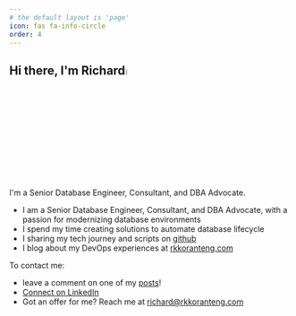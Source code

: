 ```yaml
---
# the default layout is 'page'
icon: fas fa-info-circle
order: 4
---
```



## Hi there, I'm Richard<a href="https://www.rkkoranteng.com/"><img src="https://media.giphy.com/media/hvRJCLFzcasrR4ia7z/giphy.gif" width="5%"></a>

I'm a Senior Database Engineer, Consultant, and DBA Advocate.

* I am a Senior Database Engineer, Consultant, and DBA Advocate, with a passion for modernizing database environments 
* I spend my time creating solutions to automate database lifecycle
* I sharing my tech journey and scripts on [github](https://github.com/RKKoranteng)
* I blog about my DevOps experiences at [rkkoranteng.com](https://rkkoranteng.com)

To contact me:

* leave a comment on one of my [posts](https://rkkoranteng.com)!
* [Connect on LinkedIn](https://www.linkedin.com/in/richard-koranteng)
* Got an offer for me? Reach me at [richard@rkkoranteng.com](mailto:richard@rkkoranteng.com)
